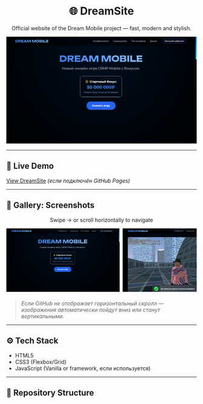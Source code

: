 <h1 align="center">🌐 DreamSite</h1>

<p align="center">
  Official website of the Dream Mobile project — fast, modern and stylish.
</p>

<p align="center">
  <img src="screen/Снимок экрана (19).png" width="600" alt="Homepage Preview" />
</p>

---

## 🚀 Live Demo

[View DreamSite](https://semtab.github.io/dream_site/) *(если подключён GitHub Pages)*

---

## 📸 Gallery: Screenshots

<div align="center">
  <p>Swipe → or scroll horizontally to navigate</p>
  <div style="display: flex; overflow-x: auto; gap: 8px; padding-bottom: 8px;">
    <img src="screen/Снимок экрана (19).png" width="300" alt="Screenshot 19" />
    <img src="screen/Снимок экрана (20).png" width="300" alt="Screenshot 20" />
    <img src="screen/Снимок экрана (21).png" width="300" alt="Screenshot 21" />
    <img src="screen/Снимок экрана (22).png" width="300" alt="Screenshot 22" />
    <img src="screen/Снимок экрана (23).png" width="300" alt="Screenshot 23" />
  </div>
</div>

> *Если GitHub не отображает горизонтальный скролл — изображения автоматически пойдут вниз или станут вертикальными.*

---

## ⚙️ Tech Stack

- HTML5
- CSS3 (Flexbox/Grid)
- JavaScript (Vanilla or framework, если используется)

---

## 📁 Repository Structure

